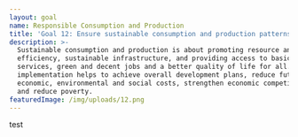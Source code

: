 ```yaml
---
layout: goal
name: Responsible Consumption and Production
title: 'Goal 12: Ensure sustainable consumption and production patterns'
description: >-
  Sustainable consumption and production is about promoting resource and energy
  efficiency, sustainable infrastructure, and providing access to basic
  services, green and decent jobs and a better quality of life for all. Its
  implementation helps to achieve overall development plans, reduce future
  economic, environmental and social costs, strengthen economic competitiveness
  and reduce poverty.
featuredImage: /img/uploads/12.png
---
```

test
